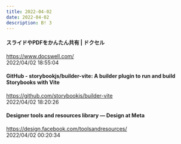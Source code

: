 ```yaml
---
title: 2022-04-02
date: 2022-04-02
description: B! 3
---
```


#### スライドやPDFをかんたん共有 | ドクセル
https://www.docswell.com/<br>
2022/04/02 18:55:04<br>


#### GitHub - storybookjs/builder-vite: A builder plugin to run and build Storybooks with Vite
https://github.com/storybookjs/builder-vite<br>
2022/04/02 18:20:26<br>


#### Designer tools and resources library — Design at Meta
https://design.facebook.com/toolsandresources/<br>
2022/04/02 00:20:34<br>


